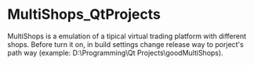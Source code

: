 # MultiShops_QtProjects

MultiShops is a emulation of a tipical virtual trading platform with different shops. Before turn it on, in build settings change release way to porject's path way (example: D:\Programming\Qt Projects\goodMultiShops).
